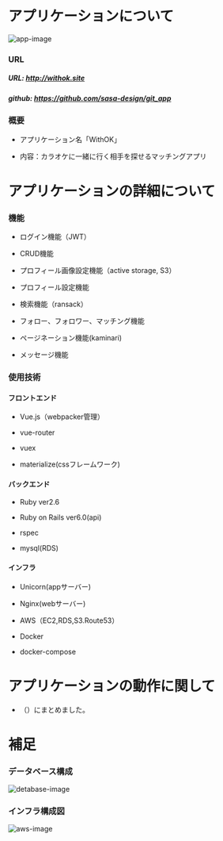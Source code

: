
# アプリケーションについて

![app-image](./image/app.jpg)

### URL

##### URL: http://withok.site

##### github: https://github.com/sasa-design/git_app

### 概要

* アプリケーション名「WithOK」

* 内容：カラオケに一緒に行く相手を探せるマッチングアプリ

# アプリケーションの詳細について

### 機能

* ログイン機能（JWT）

* CRUD機能

* プロフィール画像設定機能（active storage, S3）

* プロフィール設定機能

* 検索機能（ransack）

* フォロー、フォロワー、マッチング機能

* ページネーション機能(kaminari)

* メッセージ機能

### 使用技術

#### フロントエンド

* Vue.js（webpacker管理）

* vue-router

* vuex

* materialize(cssフレームワーク)

#### バックエンド

* Ruby ver2.6

* Ruby on Rails ver6.0(api)

* rspec 

* mysql(RDS)

#### インフラ

* Unicorn(appサーバー)

* Nginx(webサーバー)

* AWS（EC2,RDS,S3.Route53）

* Docker

* docker-compose

# アプリケーションの動作に関して

* （）にまとめました。

# 補足

### データベース構成

![detabase-image](./image/database_image.jpg)

### インフラ構成図

![aws-image](./image/aws_image.jpg)
